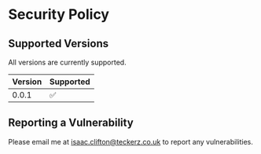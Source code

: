 # Security Policy

## Supported Versions

All versions are currently supported.

| Version | Supported          |
| ------- | ------------------ |
| 0.0.1   | :white_check_mark: |

## Reporting a Vulnerability

Please email me at isaac.clifton@teckerz.co.uk to report any vulnerabilities.
